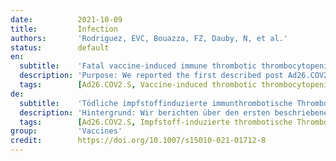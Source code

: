 ```yaml
---
date:          2021-10-09
title:         Infection
authors:       'Rodriguez, EVC, Bouazza, FZ, Dauby, N, et al.'
status:        default
en:
  subtitle:    'Fatal vaccine-induced immune thrombotic thrombocytopenia (VITT) post Ad26.COV2.S: first documented case outside US'
  description: 'Purpose: We reported the first described post Ad26.COV2.S (Janssen, Johnson & Johnson) vaccine-induced immune thrombocytopenia (VITT) case outside US. Case description: CA young woman without any medical history presented association of deep vein thrombosis and thrombocytopenia at day 10 after vaccine injection. The patient was treated with low-molecular weight heparin at a first medical institution. Twelve days post Ad26.COV2.S vaccination, the patient was admitted at our hospital for neurological deterioration and right hemiplegia. Medical imaging using MRI showed thrombosis of the major anterior part of the sagittal superior sinus with bilateral intraparenchymal hemorrhagic complications. Screening tests for antibodies against platelet factor 4 (PF4)–heparin by rapid lateral flow immunoassay and chemiluminescence techniques were negative. Platelet activation test using heparin-induced multiple electrode aggregometry confirmed the initial clinical hypothesis. Despite immediate treatment with intravenous immunoglobulin, dexamethasone, danaparoid and attempted neurosurgery the patient evolved toward brain death. Conclusion: Even though it is an extremely rare complication of vaccination physicians should maintain a high index of suspicion of VITT in patients who received an adenovirus-vector-based SARS-CoV-2 vaccine within the last 30 days with persistent complains compatible with VITT or thromboembolic event associated with thrombocytopenia. The diagnosis should not be excluded if the rapid anti-PF4 immunological nor chemiluminescence techniques yield negative results. An adapted functional assay should be performed to confirm the diagnosis. Early treatment with intravenous immunoglobulin and non-heparin anticoagulants is essential as delayed diagnosis and administration of appropriate treatment is associated with poor prognosis.'
  tags:        [Ad26.COV2.S, Vaccine-induced thrombotic thrombocytopenia, VITT, Thrombosis with thrombocytopenia syndrome, TTS, Cerebral venous sinus thrombosis, Thrombosis, Vaccines]
de:
  subtitle:    'Tödliche impfstoffinduzierte immunthrombotische Thrombozytopenie (VITT) nach Ad26.COV2.S: erster dokumentierter Fall außerhalb der USA'
  description: 'Hintergrund: Wir berichten über den ersten beschriebenen Fall von impfstoffinduzierter Immunthrombozytopenie (VITT) nach Ad26.COV2.S (Janssen, Johnson & Johnson) außerhalb der USA. Fallbeschreibung: Eine junge Frau aus CA ohne medizinische Vorgeschichte stellte am 10. Tag nach der Impfstoffinjektion eine Assoziation von tiefer Venenthrombose und Thrombozytopenie vor. Die Patientin wurde in einer ersten medizinischen Einrichtung mit niedermolekularem Heparin behandelt. Zwölf Tage nach der Ad26.COV2.S-Impfung wurde der Patient wegen einer neurologischen Verschlechterung und einer rechten Halbseitenlähmung in unser Krankenhaus eingeliefert. Die medizinische Bildgebung mittels MRT zeigte eine Thrombose des großen vorderen Teils des Sinus sagittalis superior mit bilateralen intraparenchymalen hämorrhagischen Komplikationen. Screening-Tests auf Antikörper gegen den Thrombozytenfaktor 4 (PF4)-Heparin mittels Rapid-Lateral-Flow-Immunoassay und Chemilumineszenzverfahren waren negativ. Ein Thrombozyten-Aktivierungstest mittels Heparin-induzierter Mehrfachelektroden-Aggregometrie bestätigte die ursprüngliche klinische Hypothese. Trotz sofortiger Behandlung mit intravenösem Immunglobulin, Dexamethason, Danaparoid und versuchter Neurochirurgie entwickelte sich der Patient zum Hirntod. Schlussfolgerung: Auch wenn es sich um eine extrem seltene Impfkomplikation handelt, sollten Ärzte bei Patienten, die innerhalb der letzten 30 Tage einen Impfstoff auf Adenovirus-Vektorbasis gegen SARS-CoV-2 erhalten haben und bei denen anhaltende Beschwerden auftreten, die mit einer VITT oder einem thromboembolischen Ereignis in Verbindung mit einer Thrombozytopenie vereinbar sind, einen hohen Verdachtsindex für VITT beibehalten. Die Diagnose sollte nicht ausgeschlossen werden, wenn der immunologische Anti-PF4-Schnelltest oder das Chemilumineszenzverfahren negative Ergebnisse liefern. Zur Bestätigung der Diagnose sollte ein angepasster Funktionstest durchgeführt werden. Eine frühzeitige Behandlung mit intravenösem Immunglobulin und Nicht-Heparin-Antikoagulantien ist von entscheidender Bedeutung, da eine verzögerte Diagnose und Verabreichung einer geeigneten Behandlung mit einer schlechten Prognose verbunden ist.' 
  tags:        [Ad26.COV2.S, Impfstoff-induzierte thrombotische Thrombozytopenie, VITT, Thrombose mit Thrombozytopenie-Syndrom, TTS, zerebrale venöse Sinusthrombose, Thrombose, Impfstoffe]
group:         'Vaccines'
credit:        https://doi.org/10.1007/s15010-021-01712-8
---
```

